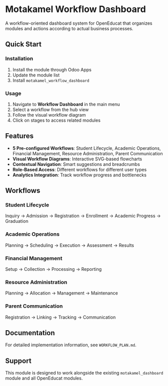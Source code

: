 # Motakamel Workflow Dashboard

A workflow-oriented dashboard system for OpenEducat that organizes modules and actions according to actual business processes.

## Quick Start

### Installation
1. Install the module through Odoo Apps
2. Update the module list
3. Install `motakamel_workflow_dashboard`

### Usage
1. Navigate to **Workflow Dashboard** in the main menu
2. Select a workflow from the hub view
3. Follow the visual workflow diagram
4. Click on stages to access related modules

## Features

- **5 Pre-configured Workflows**: Student Lifecycle, Academic Operations, Financial Management, Resource Administration, Parent Communication
- **Visual Workflow Diagrams**: Interactive SVG-based flowcharts
- **Contextual Navigation**: Smart suggestions and breadcrumbs
- **Role-Based Access**: Different workflows for different user types
- **Analytics Integration**: Track workflow progress and bottlenecks

## Workflows

### Student Lifecycle
Inquiry → Admission → Registration → Enrollment → Academic Progress → Graduation

### Academic Operations
Planning → Scheduling → Execution → Assessment → Results

### Financial Management
Setup → Collection → Processing → Reporting

### Resource Administration
Planning → Allocation → Management → Maintenance

### Parent Communication
Registration → Linking → Tracking → Communication

## Documentation

For detailed implementation information, see `WORKFLOW_PLAN.md`.

## Support

This module is designed to work alongside the existing `motakamel_dashboard` module and all OpenEducat modules.
